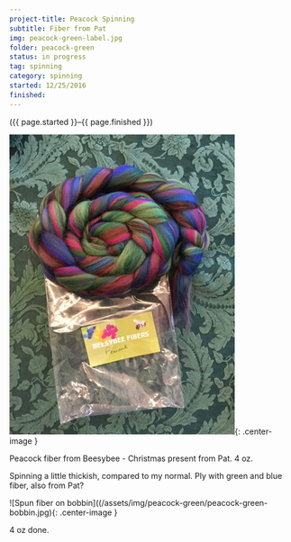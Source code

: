 ```yaml
---
project-title: Peacock Spinning
subtitle: Fiber from Pat
img: peacock-green-label.jpg
folder: peacock-green
status: in progress
tag: spinning
category: spinning
started: 12/25/2016
finished:
---
```

<p class="center">({{ page.started }}–{{ page.finished }})</p>

![Fiber label](/assets/img/peacock-green/peacock-green-label.jpg){: .center-image }

Peacock fiber from Beesybee - Christmas present from Pat. 4 oz. 

Spinning a little thickish, compared to my normal. Ply with green and blue fiber, also from Pat?

![Spun fiber on bobbin]((/assets/img/peacock-green/peacock-green-bobbin.jpg){: .center-image }

4 oz done.